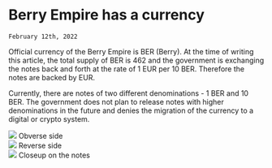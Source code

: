 # Berry Empire has a currency
`February 12th, 2022`

Official currency of the Berry Empire is BER (Berry).
At the time of writing this article, the total supply of BER is 462 and the government is exchanging the notes back and forth at the rate of 1 EUR per 10 BER.
Therefore the notes are backed by EUR.

Currently, there are notes of two different denominations - 1 BER and 10 BER.
The government does not plan to release notes with higher denominations in the future and denies the migration of the currency to a digital or crypto system.

<div class="grid">
  <div>
<img src="https://berryempire.cupertinoalliance.ca/images/berrynotes_front.jpg" />
Obverse side
  </div>
  <div>
<img src="https://berryempire.cupertinoalliance.ca/images/berrynotes_back.jpg" />
Reverse side
  </div>
  <div>
<img src="https://berryempire.cupertinoalliance.ca/images/berrynotes_closeup.jpg" />
Closeup on the notes
  </div>
</div>
